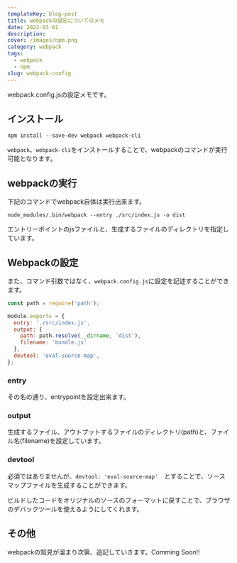 ```yaml
---
templateKey: blog-post
title: webpackの設定についてのメモ
date: 2022-03-01
description:
cover: /images/npm.png
category: webpack
tags:
  - webpack
  - npm
slug: webpack-config
---
```


webpack.config.jsの設定メモです。

## インストール

```shell
npm install --save-dev webpack webpack-cli
```

`webpack`、`webpack-cli`をインストールすることで、webpackのコマンドが実行可能となります。

## webpackの実行

下記のコマンドでwebpack自体は実行出来ます。

```shell
node_modules/.bin/webpack --entry ./src/index.js -o dist
```

エントリーポイントのjsファイルと、生成するファイルのディレクトリを指定しています。

## Webpackの設定

また、コマンド引数ではなく、`webpack.config.js`に設定を記述することができます。

```javascript
const path = require('path');

module.exports = {
  entry: './src/index.js',
  output: {
    path: path.resolve(__dirname, 'dist'),
    filename: 'bundle.js'
  },
  devtool: 'eval-source-map',
};
```

### entry

その名の通り、entrypointを設定出来ます。

### output

生成するファイル、アウトプットするファイルのディレクトリ(path)と、ファイル名(filename)を設定しています。

### devtool

必須ではありませんが、`devtool: 'eval-source-map'`　とすることで、ソースマップファイルを生成することができます。

ビルドしたコードをオリジナルのソースのフォーマットに戻すことで、ブラウザのデバックツールを使えるようにしてくれます。

## その他

webpackの知見が溜まり次第、追記していきます。Comming Soon!!
